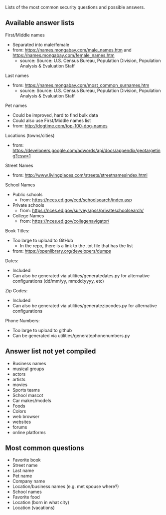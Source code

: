 Lists of the most common security questions and possible answers.

Available answer lists
------
First/Middle names
- Separated into male/female
- from: https://names.mongabay.com/male_names.htm and https://names.mongabay.com/female_names.htm
    - source: Source: U.S. Census Bureau, Population Division, Population Analysis & Evaluation Staff
    
Last names
- from: https://names.mongabay.com/most_common_surnames.htm
    - source: Source: U.S. Census Bureau, Population Division, Population Analysis & Evaluation Staff
    
Pet names 
- Could be improved, hard to find bulk data 
- Could also use First/Middle names list
- from: http://dogtime.com/top-100-dog-names

Locations (towns/cities)
- from: https://developers.google.com/adwords/api/docs/appendix/geotargeting?csw=1

Street Names
- from: http://www.livingplaces.com/streets/streetnamesindex.html

School Names
- Public schools
    - from: https://nces.ed.gov/ccd/schoolsearch/index.asp
- Private schools
    - from: https://nces.ed.gov/surveys/pss/privateschoolsearch/
- College Names
    - from: https://nces.ed.gov/collegenavigator/
    
Book Titles:
- Too large to upload to GitHub
    - In the repo, there is a link to the .txt file that has the list
- from: https://openlibrary.org/developers/dumps        
  
Dates:    
- Included
- Can also be generated via utilities/generatedates.py for alternative configurations (dd/mm/yy, mm:dd:yyyy, etc)
    
Zip Codes:
- Included
- Can also be generated via utilities/generatezipcodes.py for alternative configurations
    
Phone Numbers:
- Too large to upload to github
- Can be generated via utilities/generatephonenumbers.py

  
Answer list not yet compiled
-----  
- Business names 
- musical groups
- actors
- artists
- movies
- Sports teams
- School mascot
- Car makes/models
- Foods
- Colors
- web browser
- websites
- forums
- online platforms


Most common questions
------
- Favorite book
- Street name
- Last name
- Pet name
- Company name
- Location/business names (e.g. met spouse where?)
- School names
- Favorite food
- Location (born in what city)
- Location (vacations)
